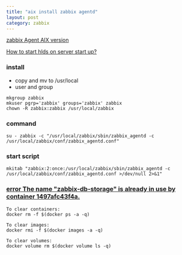 ```yaml
---
title: "aix install zabbix agentd"
layout: post
category: zabbix
---
```


[zabbix Agent AIX version](https://www.zabbix.com/forum/showthread.php?t=46470)

[How to start hlds on server start up?](http://forums.steampowered.com/forums/archive/index.php/t-98189.html)

### install

+ copy and mv to /usr/local
+ user and group

```
mkgroup zabbix
mkuser pgrp='zabbix' groups='zabbix' zabbix
chown -R zabbix:zabbix /usr/local/zabbix
```

### command

```
su - zabbix -c "/usr/local/zabbix/sbin/zabbix_agentd -c /usr/local/zabbix/conf/zabbix_agentd.conf"
```

### start script

```
mkitab "zabbix:2:once:/usr/local/zabbix/sbin/zabbix_agentd -c /usr/local/zabbix/conf/zabbix_agentd.conf >/dev/null 2>&1"
```

### [error The name "zabbix-db-storage" is already in use by container 1497afc43f4a.](https://github.com/docker/docker/issues/23371)

```
To clear containers:
docker rm -f $(docker ps -a -q)

To clear images:
docker rmi -f $(docker images -a -q)

To clear volumes:
docker volume rm $(docker volume ls -q)
```
